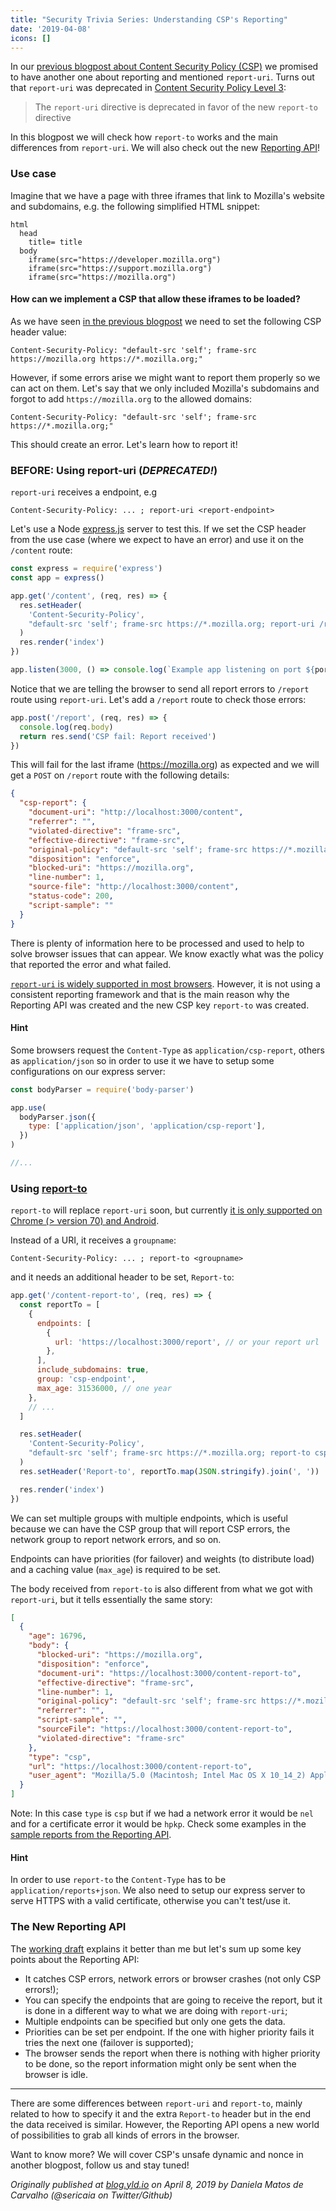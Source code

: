 ```yaml
---
title: "Security Trivia Series: Understanding CSP's Reporting"
date: '2019-04-08'
icons: []
---
```


In our [previous blogpost about Content Security Policy (CSP)](/blog/2019-02-25/9c1bbeef-557e-5c73-9fe6-fbd051631011) we promised to have another one about reporting and mentioned `report-uri`. Turns out that `report-uri` was deprecated in [Content Security Policy Level 3](https://www.w3.org/TR/CSP3/#changes-from-level-2):

> The `report-uri` directive is deprecated in favor of the new `report-to` directive

In this blogpost we will check how `report-to` works and the main differences from `report-uri`. We will also check out the new [Reporting API](https://w3c.github.io/reporting/)!

### Use case

Imagine that we have a page with three iframes that link to Mozilla's website and subdomains, e.g. the following simplified HTML snippet:

```pug
html
  head
    title= title
  body
    iframe(src="https://developer.mozilla.org")
    iframe(src="https://support.mozilla.org")
    iframe(src="https://mozilla.org")
```

#### How can we implement a CSP that allow these iframes to be loaded?

As we have seen [in the previous blogpost](/blog/2019-02-25/9c1bbeef-557e-5c73-9fe6-fbd051631011) we need to set the following CSP header value:

`Content-Security-Policy: "default-src 'self'; frame-src https://mozilla.org https://*.mozilla.org;"`

However, if some errors arise we might want to report them properly so we can act on them. Let's say that we only included Mozilla's subdomains and forgot to add `https://mozilla.org` to the allowed domains:

`Content-Security-Policy: "default-src 'self'; frame-src https://*.mozilla.org;"`

This should create an error. Let's learn how to report it!

### BEFORE: Using report-uri (_DEPRECATED!_)

`report-uri` receives a endpoint, e.g

`Content-Security-Policy: ... ; report-uri <report-endpoint>`

Let's use a Node [express.js](https://expressjs.com/) server to test this. If we set the CSP header from the use case (where we expect to have an error) and use it on the `/content` route:

```js
const express = require('express')
const app = express()

app.get('/content', (req, res) => {
  res.setHeader(
    'Content-Security-Policy',
    "default-src 'self'; frame-src https://*.mozilla.org; report-uri /report"
  )
  res.render('index')
})

app.listen(3000, () => console.log(`Example app listening on port ${port}!`))
```

Notice that we are telling the browser to send all report errors to `/report` route using `report-uri`. Let's add a `/report` route to check those errors:

```js
app.post('/report', (req, res) => {
  console.log(req.body)
  return res.send('CSP fail: Report received')
})
```

This will fail for the last iframe (https://mozilla.org) as expected and we will get a `POST` on `/report` route with the following details:

```json
{
  "csp-report": {
    "document-uri": "http://localhost:3000/content",
    "referrer": "",
    "violated-directive": "frame-src",
    "effective-directive": "frame-src",
    "original-policy": "default-src 'self'; frame-src https://*.mozilla.org; report-uri /report",
    "disposition": "enforce",
    "blocked-uri": "https://mozilla.org",
    "line-number": 1,
    "source-file": "http://localhost:3000/content",
    "status-code": 200,
    "script-sample": ""
  }
}
```

There is plenty of information here to be processed and used to help to solve browser issues that can appear. We know exactly what was the policy that reported the error and what failed.

[`report-uri` is widely supported in most browsers](https://developer.mozilla.org/en-US/docs/Web/HTTP/Headers/Content-Security-Policy/report-uri#Browser_compatibility). However, it is not using a consistent reporting framework and that is the main reason why the Reporting API was created and the new CSP key `report-to` was created.

#### Hint

Some browsers request the `Content-Type` as `application/csp-report`, others as `application/json` so in order to use it we have to setup some configurations on our express server:

```js
const bodyParser = require('body-parser')

app.use(
  bodyParser.json({
    type: ['application/json', 'application/csp-report'],
  })
)

//...
```

### Using **[report-to](https://w3c.github.io/webappsec-csp/#directive-report-to)**

`report-to` will replace `report-uri` soon, but currently [it is only supported on Chrome (> version 70) and Android](https://developer.mozilla.org/en-US/docs/Web/HTTP/Headers/Content-Security-Policy/report-to#Browser_compatibility).

Instead of a URI, it receives a `groupname`:

`Content-Security-Policy: ... ; report-to <groupname>`

and it needs an additional header to be set, `Report-to`:

```js
app.get('/content-report-to', (req, res) => {
  const reportTo = [
    {
      endpoints: [
        {
          url: 'https://localhost:3000/report', // or your report url
        },
      ],
      include_subdomains: true,
      group: 'csp-endpoint',
      max_age: 31536000, // one year
    },
    // ...
  ]

  res.setHeader(
    'Content-Security-Policy',
    "default-src 'self'; frame-src https://*.mozilla.org; report-to csp-endpoint;"
  )
  res.setHeader('Report-to', reportTo.map(JSON.stringify).join(', '))

  res.render('index')
})
```

We can set multiple groups with multiple endpoints, which is useful because we can have the CSP group that will report CSP errors, the network group to report network errors, and so on.

Endpoints can have priorities (for failover) and weights (to distribute load) and a caching value (`max_age`) is required to be set.

The body received from `report-to` is also different from what we got with `report-uri`, but it tells essentially the same story:

```json
[
  {
    "age": 16796,
    "body": {
      "blocked-uri": "https://mozilla.org",
      "disposition": "enforce",
      "document-uri": "https://localhost:3000/content-report-to",
      "effective-directive": "frame-src",
      "line-number": 1,
      "original-policy": "default-src 'self'; frame-src https://*.mozilla.org; report-to csp-endpoint;",
      "referrer": "",
      "script-sample": "",
      "sourceFile": "https://localhost:3000/content-report-to",
      "violated-directive": "frame-src"
    },
    "type": "csp",
    "url": "https://localhost:3000/content-report-to",
    "user_agent": "Mozilla/5.0 (Macintosh; Intel Mac OS X 10_14_2) AppleWebKit/537.36 (KHTML, like Gecko) Chrome/73.0.3683.86 Safari/537.36"
  }
]
```

Note: In this case `type` is `csp` but if we had a network error it would be `nel` and for a certificate error it would be `hpkp`. Check some examples in the [sample reports from the Reporting API](https://w3c.github.io/reporting/#sample-reports).

#### Hint

In order to use `report-to` the `Content-Type` has to be `application/reports+json`. We also need to setup our express server to serve HTTPS with a valid certificate, otherwise you can't test/use it.

### The New Reporting API

The [working draft](https://w3c.github.io/reporting/) explains it better than me but let's sum up some key points about the Reporting API:

- It catches CSP errors, network errors or browser crashes (not only CSP errors!);
- You can specify the endpoints that are going to receive the report, but it is done in a different way to what we are doing with `report-uri`;
- Multiple endpoints can be specified but only one gets the data.
- Priorities can be set per endpoint. If the one with higher priority fails it tries the next one (failover is supported);
- The browser sends the report when there is nothing with higher priority to be done, so the report information might only be sent when the browser is idle.

---

There are some differences between `report-uri` and `report-to`, mainly related to how to specify it and the extra `Report-to` header but in the end the data received is similar. However, the Reporting API opens a new world of possibilities to grab all kinds of errors in the browser.

Want to know more? We will cover CSP's unsafe dynamic and nonce in another blogpost, follow us and stay tuned!

_Originally published at [blog.yld.io](https://blog.yld.io/) on April 8, 2019 by Daniela Matos de Carvalho (@sericaia on Twitter/Github)_
